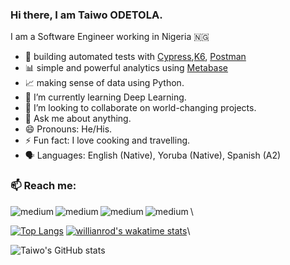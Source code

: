 ### Hi there, I am Taiwo ODETOLA.

I am a Software Engineer working in Nigeria 🇳🇬 

- 🔭 building automated tests with [Cypress](cypress.io),[K6](k6.io), [Postman](postman.com)
- 📊 simple and powerful analytics using [Metabase](https://www.metabase.com) 
- 📈 making sense of data using Python.
- 🌱 I’m currently learning Deep Learning.
- 👯 I’m looking to collaborate on world-changing projects.
- 💬 Ask me about anything.
- 😄 Pronouns: He/His.
- ⚡ Fun fact: I love cooking and travelling.
- 🗣️ Languages: English (Native), Yoruba (Native), Spanish (A2)


### 📫 Reach me: 
[<img align="left" alt="medium" src="https://img.shields.io/badge/Twitter-1DA1F2?style=for-the-badge&logo=twitter&logoColor=white" />][Twitter]
[<img align="left" alt="medium" src="https://img.shields.io/badge/Instagram-E4405F?style=for-the-badge&logo=instagram&logoColor=white" />][Instagram]
[<img align="left" alt="medium" src="https://img.shields.io/badge/Facebook-1877F2?style=for-the-badge&logo=facebook&logoColor=white" />][Facebook]
[<img align="left" alt="medium" src="https://img.shields.io/badge/LinkedIn-0077B5?style=for-the-badge&logo=linkedin&logoColor=white" />][LinkedIn]\




[![Top Langs](https://github-readme-stats.vercel.app/api/top-langs/?username=odetolataiwo&layout=compact)](https://github.com/odetolataiwo/github-readme-stats)
[![willianrod's wakatime stats](https://github-readme-stats.vercel.app/api/wakatime?username=odetolataiwo)](https://github.com/odetolataiwo/github-readme-stats)\

![Taiwo's GitHub stats](https://github-readme-stats.vercel.app/api?username=odetolataiwo&theme=dark&show_icons=true)


[Twitter]: https://twitter.com/odetolataiwo
[Instagram]: https://instagram.com/odetolataiwo
[Facebook]: https://facebook.com/odetolat1
[LinkedIn]: https://linkedin.com/in/odetolataiwo

